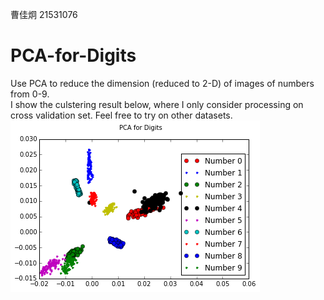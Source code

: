 曹佳炯 21531076    
# PCA-for-Digits
Use PCA to reduce the dimension (reduced to 2-D) of images of numbers from 0-9.    
I show the culstering result below, where I only consider processing on cross validation set. Feel free to try on other datasets.     
![image](https://github.com/JoeFannie/PCA-for-Digits/blob/master/PCAforDigits.png)    


